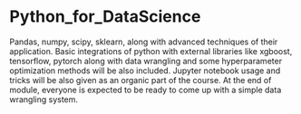 # Python_for_DataScience

Pandas, numpy, scipy, sklearn, along with advanced techniques of their application. Basic integrations of python with external libraries like xgboost, tensorflow, pytorch along with data wrangling and some hyperparameter optimization methods will be also included. Jupyter notebook usage and tricks will be also given as an organic part of the course. At the end of module, everyone is expected to be ready to come up with a simple data wrangling system.

